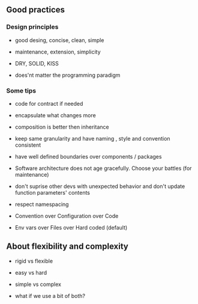 ## Good practices

### Design principles

- good desing, concise, clean, simple

- maintenance, extension, simplicity

- DRY, SOLID, KISS

- does'nt matter the programming paradigm

### Some tips

- code for contract if needed

- encapsulate what changes more

- composition is better then inheritance

- keep same granularity and have naming , style and convention consistent

- have well defined boundaries over components / packages

- Software architecture does not age gracefully. Choose your battles (for maintenance)

- don't suprise other devs with unexpected behavior and don't update function parameters' contents

- respect namespacing

- Convention over Configuration over Code

- Env vars over Files over Hard coded (default)

## About flexibility and complexity

- rigid vs flexible

- easy vs hard

- simple vs complex

- what if we use a bit of both?